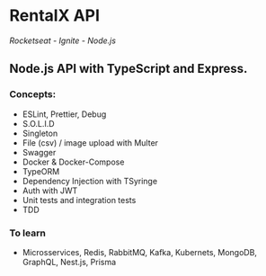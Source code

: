# RentalX API
<i>Rocketseat - Ignite - Node.js</i>

## Node.js API with TypeScript and Express.

### Concepts:
* ESLint, Prettier, Debug
* S.O.L.I.D
* Singleton
* File (csv) / image upload with Multer
* Swagger
* Docker & Docker-Compose
* TypeORM
* Dependency Injection with TSyringe
* Auth with JWT
* Unit tests and integration tests
* TDD

### To learn
* Microsservices, Redis, RabbitMQ, Kafka, Kubernets, MongoDB, GraphQL, Nest.js, Prisma